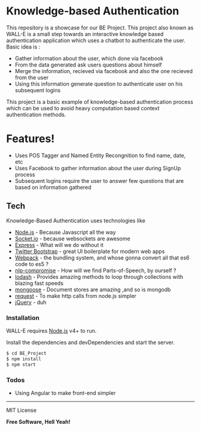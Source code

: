 # Knowledge-based Authentication

This repository is a showcase for our BE Project. This project also known as WALL-E is a small step towards an interactive knowledge based authentication application which uses a chatbot to authenticate the user. Basic idea is :
  - Gather information about the user, which done via facebook
  - From the data generated ask users questions about himself  
  - Merge the information, recieved via facebook and also the one recieved from the user
  - Using this information generate question to authenticate user on his subsequent logins

This project is a basic example of knowledge-based authentication process which can be used to avoid heavy computation based context authentication methods.

# Features!

  - Uses POS Tagger and Named Entity Recongnition to find name, date, etc
  - Uses Facebook to gather information about the user during SignUp process
  - Subsequent logins require the user to answer few questions that are based on information gathered


## Tech

Knowledge-Based Authentication uses technologies like 

* [Node.js] - Because Javascript all the way
* [Socket.io](https://github.com/socketio/socket.io) - because websockets are awesome
* [Express] - What will we do without it
* [Twitter Bootstrap] - great UI boilerplate for modern web apps
* [Webpack](https://github.com/webpack) - the bundling system, and whose gonna convert all that es6 code to es5 ?
* [nlp-compromise](https://github.com/nlp-compromise/compromise) - How will we find Parts-of-Speech, by ourself ?
* [lodash](https://github.com/lodash/lodash) - Provides amazing methods to loop through collections with blazing fast speeds
* [mongoose](https://github.com/Automattic/mongoose) - Document stores are amazing ,and so is mongodb
* [request](https://github.com/request/request) - To make http calls from node.js simpler
* [jQuery] - duh


### Installation

WALL-E requires [Node.js](https://nodejs.org/) v4+ to run.

Install the dependencies and devDependencies and start the server.

```sh
$ cd BE_Project
$ npm install 
$ npm start
```




### Todos

 - Using Angular to make front-end simpler
----

MIT License


**Free Software, Hell Yeah!**

[//]: # (These are reference links used in the body of this note and get stripped out when the markdown processor does its job. There is no need to format nicely because it shouldn't be seen. Thanks SO - http://stackoverflow.com/questions/4823468/store-comments-in-markdown-syntax)


   [node.js]: <http://nodejs.org>
   [Twitter Bootstrap]: <http://twitter.github.com/bootstrap/>
   [jQuery]: <http://jquery.com>
   [express]: <http://expressjs.com>
   [AngularJS]: <http://angularjs.org>
